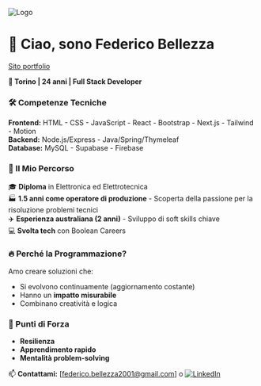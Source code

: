 ![Logo](https://media.licdn.com/dms/image/v2/D5616AQG2F4Exh7hgkQ/profile-displaybackgroundimage-shrink_350_1400/B56ZT0lK3KHEAY-/0/1739270172732?e=1748476800&v=beta&t=LqH8kX5PUaHiUb770G6khPDeeDdmfpVe59NSVit9iBQ)

# 👋 Ciao, sono Federico Bellezza 
[Sito portfolio](https://portfolio-federicobellezzas-projects.vercel.app/)

**📍 Torino | 24 anni | Full Stack Developer**

### 🛠️ Competenze Tecniche
**Frontend:**  HTML -  CSS -   JavaScript -  React -  Bootstrap -  Next.js -  Tailwind -  Motion   
**Backend:**  Node.js/Express - Java/Spring/Thymeleaf   
**Database:**  MySQL - Supabase - Firebase   

### 🚀 Il Mio Percorso
🎓 **Diploma** in Elettronica ed Elettrotecnica  
🏭 **1.5 anni come operatore di produzione** - Scoperta della passione per la risoluzione problemi tecnici  
✈️ **Esperienza australiana (2 anni)** - Sviluppo di soft skills chiave   
💻 **Svolta tech** con Boolean Careers

### 🔥 Perché la Programmazione?
Amo creare soluzioni che:  
- Si evolvono continuamente (aggiornamento costante)  
- Hanno un **impatto misurabile**  
- Combinano creatività e logica  

### 🌟 Punti di Forza
- **Resilienza**
- **Apprendimento rapido** 
- **Mentalità problem-solving** 

📫 **Contattami:** [federico.bellezza2001@gmail.com] o [![LinkedIn](https://img.shields.io/badge/LinkedIn-0077B5?style=flat&logo=linkedin)](https://www.linkedin.com/in/federicobellezzadev/)
